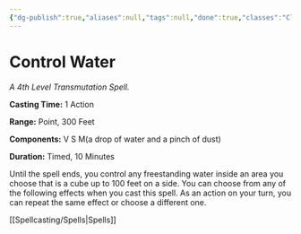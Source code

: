 ```yaml
---
{"dg-publish":true,"aliases":null,"tags":null,"done":true,"classes":"Cleric, Druid, Wizard,","spellLevel":4,"school":"Transmutation","source":"PHB","permalink":"/spells/control-water/","dgHomeLink":false,"dgPassFrontmatter":true}
---
```


# Control Water
*A 4th Level Transmutation Spell.*

**Casting Time:** 1 Action

**Range:** Point, 300 Feet

**Components:** V S M(a drop of water and a pinch of dust)

**Duration:** Timed, 10 Minutes

Until the spell ends, you control any freestanding water inside an area you choose that is a cube up to 100 feet on a side. You can choose from any of the following effects when you cast this spell. As an action on your turn, you can repeat the same effect or choose a different one.

[[Spellcasting/Spells|Spells]]